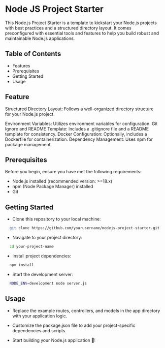 
# Node JS Project Starter

This Node.js Project Starter is a template to kickstart your Node.js projects with best practices and a structured directory layout. It comes preconfigured with essential tools and features to help you build robust and maintainable Node.js applications.

## Table of Contents

- Features
- Prerequisites
- Getting Started
- Usage

## Feature

Structured Directory Layout: Follows a well-organized directory structure for your Node.js project.

Environment Variables: Utilizes environment variables for configuration.
Git Ignore and README Template: Includes a .gitignore file and a README template for consistency.
Docker Configuration: Optionally, includes a Dockerfile for containerization.
Dependency Management: Uses npm for package management.

## Prerequisites

Before you begin, ensure you have met the following requirements:

- Node.js installed (recommended version: >=18.x)
- npm (Node Package Manager) installed
- Git

## Getting Started

- Clone this repository to your local machine:

```bash
  git clone https://github.com/yourusername/nodejs-project-starter.git your-project-name
```

- Navigate to your project directory:

```bash
  cd your-project-name

```

- Install project dependencies:

```bash
  npm install

```

- Start the development server:

```bash
  NODE_ENV=development node server.js

```
## Usage

- Replace the example routes, controllers, and models in the app directory with your application logic.

- Customize the package.json file to add your project-specific dependencies and scripts.
- Start building your Node.js application 🚀!